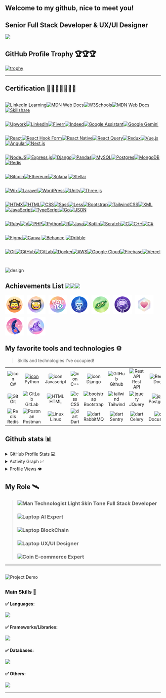 ## Welcome to my github, nice to meet you!

## Senior Full Stack Developer & UX/UI Designer

 <img src="https://miro.medium.com/v2/resize:fit:1100/format:webp/1*aarDPwb1Umz554KwjmcQSg.png" />

## GitHub Profile Trophy 🏆🏆🏆

[![trophy](https://github-profile-trophy.vercel.app/?username=sunstrike-spec&theme=darkhub&row=1&margin-w=40)](https://github.com/sunstrike-spec/github-profile-trophy)

<hr/>

## Certification 🥇🥇🥇🥈🥈🥉🏅

>

<div style="display: flex; margin-right:2px;">

[![LinkedIn Learning](https://custom-icon-badges.demolab.com/badge/LinkedIn%20Learning-0A66C2?logo=linkedin-white&logoColor=fff)](#)[![MDN Web Docs](https://img.shields.io/badge/MDN%20Web%20Docs-000?logo=mdnwebdocs&logoColor=fff)](#)[![W3Schools](https://img.shields.io/badge/W3Schools-04AA6D?logo=w3schools&logoColor=fff)](#)[![MDN Web Docs](https://img.shields.io/badge/MDN%20Web%20Docs-000?logo=mdnwebdocs&logoColor=fff)](#)[![Skillshare](https://img.shields.io/badge/Skillshare-04BD64?logo=skillshare&logoColor=000)](#)

</div>

<div style="display:flex">

[![Upwork](https://img.shields.io/badge/Upwork-6FDA44?logo=upwork&logoColor=fff)](#)[![LinkedIn](https://custom-icon-badges.demolab.com/badge/LinkedIn-0A66C2?logo=linkedin-white&logoColor=fff)](#)[![Fiverr](https://img.shields.io/badge/Fiverr-1DBF73?logo=fiverr&logoColor=fff)](#)[![Indeed](https://img.shields.io/badge/Indeed-003A9B?logo=indeed&logoColor=fff)](#)[![Google Assistant](https://img.shields.io/badge/Google%20Assistant-4285F4?logo=googleassistant&logoColor=fff)](#)[![Google Gemini](https://img.shields.io/badge/Google%20Gemini-886FBF?logo=googlegemini&logoColor=fff)](#)

</div>

<div style="display: flex; margin-right:2px;">

[![React](https://img.shields.io/badge/React-%2320232a.svg?logo=react&logoColor=%2361DAFB)](#)[![React Hook Form](https://img.shields.io/badge/React%20Hook%20Form-EC5990?logo=reacthookform&logoColor=fff)](#)[![React Native](https://img.shields.io/badge/React_Native-%2320232a.svg?logo=react&logoColor=%2361DAFB)](#)[![React Query](https://img.shields.io/badge/React%20Query-FF4154?logo=reactquery&logoColor=fff)](#)[![Redux](https://img.shields.io/badge/Redux-764ABC?logo=redux&logoColor=fff)](#)[![Vue.js](https://img.shields.io/badge/Vue.js-4FC08D?logo=vuedotjs&logoColor=fff)](#)[![Angular](https://img.shields.io/badge/Angular-%23DD0031.svg?logo=angular&logoColor=white)](#)[![Next.js](https://img.shields.io/badge/Next.js-black?logo=next.js&logoColor=white)](#)

</div>

<div style="display:flex">

[![NodeJS](https://img.shields.io/badge/Node.js-6DA55F?logo=node.js&logoColor=white)](#)[![Express.js](https://img.shields.io/badge/Express.js-%23404d59.svg?logo=express&logoColor=%2361DAFB)](#)[![Django](https://img.shields.io/badge/Django-%23092E20.svg?logo=django&logoColor=white)](#)[![Pandas](https://img.shields.io/badge/Pandas-150458?logo=pandas&logoColor=fff)](#)[![MySQL](https://img.shields.io/badge/MySQL-4479A1?logo=mysql&logoColor=fff)](#)[![Postgres](https://img.shields.io/badge/Postgres-%23316192.svg?logo=postgresql&logoColor=white)](#)[![MongoDB](https://img.shields.io/badge/MongoDB-%234ea94b.svg?logo=mongodb&logoColor=white)](#)[![Redis](https://img.shields.io/badge/Redis-%23DD0031.svg?logo=redis&logoColor=white)](#)

</div>

<div style="display:flex">

[![Bitcoin](https://img.shields.io/badge/Bitcoin-FF9900?logo=bitcoin&logoColor=white)](#)[![Ethereum](https://img.shields.io/badge/Ethereum-3C3C3D?logo=ethereum&logoColor=white)](#)[![Solana](https://img.shields.io/badge/Solana-9945FF?logo=solana&logoColor=fff)](#)
[![Stellar](https://img.shields.io/badge/Stellar-7D00FF?logo=stellar&logoColor=fff)](#)

</div>

<div style="display:flex">

[![Wix](https://img.shields.io/badge/Wix-%23000000.svg?logo=wix&logoColor=white)](#)[![Laravel](https://img.shields.io/badge/Laravel-%23FF2D20.svg?logo=laravel&logoColor=white)](#)[![WordPress](https://img.shields.io/badge/WordPress-%2321759B.svg?logo=wordpress&logoColor=white)](#)[![Unity](https://img.shields.io/badge/Unity-%23000000.svg?logo=unity&logoColor=white)](#)[![Three.js](https://img.shields.io/badge/Three.js-000?logo=threedotjs&logoColor=fff)](#)

</div>

<div style="display: flex; margin:auto;">

[![HTMX](https://img.shields.io/badge/HTMX-36C?logo=htmx&logoColor=fff)](#)[![HTML](https://img.shields.io/badge/HTML-%23E34F26.svg?logo=html5&logoColor=white)](#)[![CSS](https://img.shields.io/badge/CSS-1572B6?logo=css3&logoColor=fff)](#)[![Sass](https://img.shields.io/badge/Sass-C69?logo=sass&logoColor=fff)](#)[![Less](https://img.shields.io/badge/Less-1D365D?logo=less&logoColor=fff)](#)[![Bootstrap](https://img.shields.io/badge/Bootstrap-7952B3?logo=bootstrap&logoColor=fff)](#)[![TailwindCSS](https://img.shields.io/badge/Tailwind%20CSS-%2338B2AC.svg?logo=tailwind-css&logoColor=white)](#)[![XML](https://img.shields.io/badge/XML-767C52?logo=xml&logoColor=fff)](#)[![JavaScript](https://img.shields.io/badge/JavaScript-F7DF1E?logo=javascript&logoColor=000)](#)[![TypeScript](https://img.shields.io/badge/TypeScript-3178C6?logo=typescript&logoColor=fff)](#)[![Go](https://img.shields.io/badge/Go-%2300ADD8.svg?&logo=go&logoColor=white)](#)[![JSON](https://img.shields.io/badge/JSON-000?logo=json&logoColor=fff)](#)

</div>

<div style="display: flex; margin: auto">

[![Ruby](https://img.shields.io/badge/Ruby-%23CC342D.svg?&logo=ruby&logoColor=white)](#)[![V](https://img.shields.io/badge/V-5D87BF?logo=v&logoColor=fff)](#)[![PHP](https://img.shields.io/badge/php-%23777BB4.svg?&logo=php&logoColor=white)](#)[![Python](https://img.shields.io/badge/Python-3776AB?logo=python&logoColor=fff)](#)[![R](https://img.shields.io/badge/R-%23276DC3.svg?logo=r&logoColor=white)](#)[![Java](https://img.shields.io/badge/Java-%23ED8B00.svg?logo=openjdk&logoColor=white)](#)[![Kotlin](https://img.shields.io/badge/Kotlin-%237F52FF.svg?logo=kotlin&logoColor=white)](#)[![Scratch](https://img.shields.io/badge/Scratch-4D97FF?logo=scratch&logoColor=fff)](#)[![C](https://img.shields.io/badge/C-00599C?logo=c&logoColor=white)](#)[![C++](https://img.shields.io/badge/C++-%2300599C.svg?logo=c%2B%2B&logoColor=white)](#)[![C#](https://custom-icon-badges.demolab.com/badge/C%23-%23239120.svg?logo=cshrp&logoColor=white)](#)

</div>

<div style="display:flex">

[![Figma](https://img.shields.io/badge/Figma-F24E1E?logo=figma&logoColor=white)](#)[![Canva](https://img.shields.io/badge/Canva-%2300C4CC.svg?&logo=Canva&logoColor=white)](#) [![Behance](https://img.shields.io/badge/Behance-0054F7?logo=behance&logoColor=white)](#) [![Dribble](https://img.shields.io/badge/Dribbble-EA4C89?logo=dribbble&logoColor=white)](#)

</div>

<div style="display:flex">

[![Git](https://img.shields.io/badge/Git-F05032?logo=git&logoColor=fff)](#)[![GitHub](https://img.shields.io/badge/GitHub-%23121011.svg?logo=github&logoColor=white)](#)[![GitLab](https://img.shields.io/badge/GitLab-FC6D26?logo=gitlab&logoColor=fff)](#)[![Docker](https://img.shields.io/badge/Docker-2496ED?logo=docker&logoColor=fff)](#)[![AWS](https://img.shields.io/badge/AWS-%23FF9900.svg?logo=amazon-web-services&logoColor=white)](#)[![Google Cloud](https://img.shields.io/badge/Google%20Cloud-%234285F4.svg?logo=google-cloud&logoColor=white)](#)[![Firebase](https://img.shields.io/badge/Firebase-039BE5?logo=Firebase&logoColor=white)](#)[![Vercel](https://img.shields.io/badge/Vercel-%23000000.svg?logo=vercel&logoColor=white)](#)

</div>

##

<img src="https://servreality.com/_next/static/media/new-why-us-img-2.ec4a3be1.webp?q=100" alt="design">

>

## Achievements List [![](https://cdn3.iconfinder.com/data/icons/start-up-4/44/award-64.png?logo=vercel&logoColor=white)](#)[![](https://cdn3.iconfinder.com/data/icons/start-up-4/44/award-64.png?logo=vercel&logoColor=white)](#)[![](https://cdn3.iconfinder.com/data/icons/start-up-4/44/award-64.png?logo=vercel&logoColor=white)](#)

<div style="display: flex; flex-wrap: wrap; gap: 10px;">
    <img src="https://github.com/sunstrike-spec/Git-achievements/raw/main/Media/Badges/Quick-Draw/PNG/Skin-Tones/QuickDraw_SkinTone1.png" alt="Quickdraw" width="60">
    <img src="https://github.com/sunstrike-spec/Git-achievements/raw/main/Media/Badges/Star-Struck/PNG/Skin-Tones/StarStruck_SkinTone1.png" alt="Starstruck" width="60">
    <img src="https://github.com/sunstrike-spec/Git-achievements/raw/main/Media/Badges/YOLO/PNG/YOLO_Badge.png" alt="YOLO" width="60">
    <img src="https://github.com/sunstrike-spec/Git-achievements/raw/main/Media/Badges/Pull-Shark/PNG/PullShark.png" alt="Pull Shark" width="60">
    <img src="https://github.com/sunstrike-spec/Git-achievements/raw/main/Media/Badges/Pair-Extraordinaire/PNG/PairExtraordinaire.png" alt="Pair Extraordinaire" width="60">
    <img src="https://github.com/sunstrike-spec/Git-achievements/raw/main/Media/Badges/Galaxy-Brain/PNG/GalaxyBrain.png" alt="Galaxy Brain" width="60">
    <img src="https://github.com/sunstrike-spec/Git-achievements/raw/main/Media/Badges/GitHub-Sponsor/PNG/GitHubSponsorBadge.png" alt="Public Sponsor" width="60">
    <img src="https://github.com/sunstrike-spec/Git-achievements/raw/main/Media/Badges/Heart-on-your-sleeve/PNG/HeartOnYourSleeve.png" alt="Heart On Your Sleeve" width="60">
    <img src="https://github.com/sunstrike-spec/Git-achievements/raw/main/Media/Badges/Open-Sourcerer/PNG/OpenSourcerer.png" alt="Open Sourcerer" width="60">
</div>

## My favorite tools and technologies ⚙️

> Skills and technologies I've occupied!

<table>
  <tr>
    <td align="center" width="96">
        <img src="https://techstack-generator.vercel.app/csharp-icon.svg" alt="icon" width="65" height="65" />
      <br>C#
    </td>
    <td align="center" width="96">
      <a href="#macropower-tech">
        <img src="https://techstack-generator.vercel.app/python-icon.svg" alt="icon" width="65" height="65" />
      </a>
      <br>Python
    </td>
    <td align="center" width="96">
        <img src="https://techstack-generator.vercel.app/js-icon.svg" alt="icon" width="65" height="65" />
      <br>Javascript
    </td>
    <td align="center" width="96">
        <img src="https://techstack-generator.vercel.app/cpp-icon.svg" alt="icon" width="65" height="65" />
      <br>C++
    </td>
       <td align="center" width="96">
        <img src="https://techstack-generator.vercel.app/django-icon.svg" alt="icon" width="65" height="65" />
      <br>Django
    </td>
       <td align="center" width="96">
        <img src="https://techstack-generator.vercel.app/github-icon.svg" width="65" height="65" alt="GitHub" />
      <br>Github
    </td>
          <td align="center" width="96">
        <img src="https://techstack-generator.vercel.app/restapi-icon.svg" width="65" height="65" alt="Rest API" />
      <br>Rest API
    </td>
          <td align="center" width="96">
        <img src="https://techstack-generator.vercel.app/docker-icon.svg" width="65" height="65" alt="Rest API" />
      <br>Docker
    </td>
    <td align="center" width="96">
        <img src="https://techstack-generator.vercel.app/nginx-icon.svg" alt="icon" width="50" height="50" />
      <br>Nginx
    </td>
  </tr>
  <tr>
    <td align="center" width="96">
        <img src="https://skillicons.dev/icons?i=git" width="48" height="48" alt="Git" />
      <br>Git
    </td>
    <td align="center"  width="96">
        <img src="https://skillicons.dev/icons?i=gitlab" width="48" height="48" alt="GitLab" />
      <br>GitLab
    </td>
    <td align="center"  width="96">
        <img src="https://skillicons.dev/icons?i=html" width="48" height="48" alt="HTML" />
      <br>HTML
    </td>
    <td align="center" width="96">
        <img src="https://skillicons.dev/icons?i=css" width="48" height="48" alt="css" />
      <br>CSS
    </td>
    <td align="center"  width="96">
        <img src="https://skillicons.dev/icons?i=bootstrap" width="48" height="48" alt="bootstrap" />
      <br>Bootstrap
    </td>
    <td align="center" width="96">
        <img src="https://skillicons.dev/icons?i=tailwind" width="48" height="48" alt="tailwind" />
      <br>Tailwind
    </td>
        <td align="center" width="96">
        <img src="https://skillicons.dev/icons?i=jquery" width="48" height="48" alt="jquery" />
      <br>JQuery
    </td>
        <td align="center" width="96">
        <img src="https://skillicons.dev/icons?i=postgres" width="48" height="48" alt="jquery" />
      <br>PostgreSQL
    </td>
            <td align="center" width="96">
        <img src="https://skillicons.dev/icons?i=dotnet" width="48" height="48" alt="ASP.NET Core" />
      <br>ASP.NET
    </td>
  </tr>
   <tr>
    <td align="center" width="96">
        <img src="https://skillicons.dev/icons?i=redis" width="48" height="48" alt="Redis" />
      <br>Redis
    </td>
        <td align="center" width="96">
        <img src="https://skillicons.dev/icons?i=postman" width="48" height="48" alt="Postman" />
      <br>Postman
    </td>
            <td align="center" width="96">
        <img src="https://skillicons.dev/icons?i=linux" width="48" height="48" alt="Linux" />
      <br>Linux
    </td>
    <td align="center" width="96">
        <img src="https://skillicons.dev/icons?i=dart" width="48" height="48" alt="dart" />
      <br>Dart
    </td>
    <td align="center" width="96">
        <img src="https://skillicons.dev/icons?i=rabbitmq" width="48" height="48" alt="dart" />
      <br>RabbitMQ
    </td>
    <td align="center" width="96">
        <img src="https://skillicons.dev/icons?i=sentry" width="48" height="48" alt="dart" />
      <br>Sentry
    </td>
    <td align="center" width="96">
        <img src="https://upload.wikimedia.org/wikipedia/commons/1/19/Celery_logo.png" width="48" height="48" alt="dart" />
      <br>Celery
    </td>
    <td align="center" width="96">
        <img src="https://docusaurus.io/img/docusaurus_keytar.svg" width="48" height="48" alt="dart" />
      <br>Docusaurus
    </td>
    <td align="center" width="96">
        <img src="https://bruhin.software/img/logos/pytest.svg" width="40" height="40" alt="dart" />
      <br>Pytest
    </td>
  </tr>
 <tr>
 </tr>
</table>

##

## Github stats 📊

<details>
  <summary>GitHub Profile Stats 💻</summary>
  <br/>
    <a href="https://github.com/anuraghazra/github-readme-stats"><img alt="sunstrike-spec's Github Stats" src="https://github-readme-stats.vercel.app/api/?username=sunstrike-spec&show_icons=true&count_private=true&theme=radical" height="192px"/></a>
  <a href="https://github.com/anuraghazra/github-readme-stats"><img alt="sunstrike-spec's Top Languages" src="https://github-readme-stats.vercel.app/api/top-langs/?username=sunstrike-spec&langs_count=8&layout=compact&theme=radical" height="192px"/></a>
  <br/>
</details>

<details>
  <summary>Activity Graph 📈</summary>
  <br/>

[![Ashutosh's github activity graph](https://github-readme-activity-graph.vercel.app/graph?username=sunstrike-spec&bg_color=ffffff&color=000000&line=04e61b&point=403d3d&area=true&hide_border=true)](https://github.com/ashutosh00710/github-readme-activity-graph)

</details>

<details>
  <summary>Profile Views 👁️</summary>
  <br/>
  <img src="https://komarev.com/ghpvc/?username=sunstrike-spec&label=PROFILE+VIEWS&style=for-the-badge&color=brightgreen">
</details>

## My Role 🛰️

> ### <img src="https://raw.githubusercontent.com/Tarikul-Islam-Anik/Animated-Fluent-Emojis/master/Emojis/People%20with%20professions/Man%20Technologist%20Light%20Skin%20Tone.png" alt="Man Technologist Light Skin Tone" width="25" height="25" /> Full Stack Developer
>
> ### <img src="https://cdn-icons-png.flaticon.com/512/15260/15260257.png" alt="Laptop" width="25" height="25" /> AI Expert
>
> ### <img src="https://cdn2.iconfinder.com/data/icons/bitcoin-51/128/12-512.png" alt="Laptop" width="25" height="25" /> BlockChain
>
> ### <img src="https://cdn0.iconfinder.com/data/icons/IS_CMS/256/theme_editor.png" alt="Laptop" width="25" height="25" /> UX/UI Designer
>
> ### <img src="https://cdn1.iconfinder.com/data/icons/activities-11/66/68-512.png" alt="Coin" width="25" height="25" /> E-commerce Expert

<hr />

##

![Project Demo](https://github.com/sunstrike-spec/sunstrike-spec/blob/main/image/game-gif-9.gif)

##

<p align="center">
  <h3>Main Skills 🚀</h3>
    <h4> ✅ Languages: </h4>
    <img src="https://skillicons.dev/icons?i=js,ts,python,go,cs,ruby,java" /><br/>
    <h4> ✅ Frameworks/Libraries: </h4>
    <img src="https://skillicons.dev/icons?i=rails,django,nodejs,react,angular,vue,next,nuxt,spring,wordpress" /><br/>
    <h4> ✅ Databases: </h4>
    <img src="https://skillicons.dev/icons?i=mysql,mongodb,postgresql,redis" /><br/>
    <h4> ✅ Others: </h4>
    <img src="https://skillicons.dev/icons?i=aws,azure,docker,kubernetes,jenkins,git,ansible" /><br/>
</p>

<hr />
